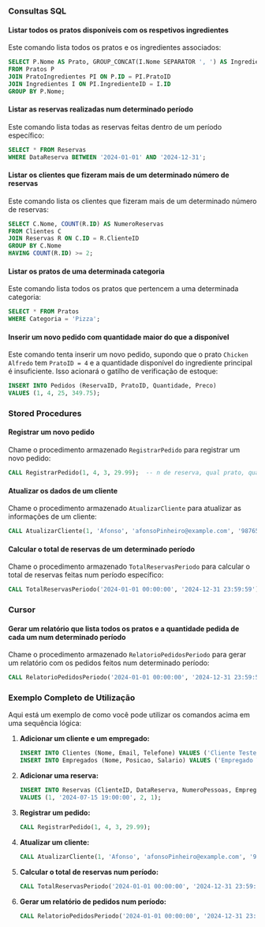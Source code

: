 ### Consultas SQL

#### Listar todos os pratos disponíveis com os respetivos ingredientes

Este comando lista todos os pratos e os ingredientes associados:

```sql
SELECT P.Nome AS Prato, GROUP_CONCAT(I.Nome SEPARATOR ', ') AS Ingredientes
FROM Pratos P
JOIN PratoIngredientes PI ON P.ID = PI.PratoID
JOIN Ingredientes I ON PI.IngredienteID = I.ID
GROUP BY P.Nome;
```

#### Listar as reservas realizadas num determinado período

Este comando lista todas as reservas feitas dentro de um período específico:

```sql
SELECT * FROM Reservas
WHERE DataReserva BETWEEN '2024-01-01' AND '2024-12-31';
```

#### Listar os clientes que fizeram mais de um determinado número de reservas

Este comando lista os clientes que fizeram mais de um determinado número de reservas:

```sql
SELECT C.Nome, COUNT(R.ID) AS NumeroReservas
FROM Clientes C
JOIN Reservas R ON C.ID = R.ClienteID
GROUP BY C.Nome
HAVING COUNT(R.ID) >= 2;
```

#### Listar os pratos de uma determinada categoria

Este comando lista todos os pratos que pertencem a uma determinada categoria:

```sql
SELECT * FROM Pratos
WHERE Categoria = 'Pizza';
```

#### Inserir um novo pedido com quantidade maior do que a disponível

Este comando tenta inserir um novo pedido, supondo que o prato `Chicken Alfredo` tem `PratoID = 4` e a quantidade disponível do ingrediente principal é insuficiente. Isso acionará o gatilho de verificação de estoque:

```sql
INSERT INTO Pedidos (ReservaID, PratoID, Quantidade, Preco)
VALUES (1, 4, 25, 349.75);
```

### Stored Procedures

#### Registrar um novo pedido

Chame o procedimento armazenado `RegistrarPedido` para registrar um novo pedido:

```sql
CALL RegistrarPedido(1, 4, 3, 29.99);  -- n de reserva, qual prato, quantos, preco
```

#### Atualizar os dados de um cliente

Chame o procedimento armazenado `AtualizarCliente` para atualizar as informações de um cliente:

```sql
CALL AtualizarCliente(1, 'Afonso', 'afonsoPinheiro@example.com', '987654321');
```

#### Calcular o total de reservas de um determinado período

Chame o procedimento armazenado `TotalReservasPeriodo` para calcular o total de reservas feitas num período específico:

```sql
CALL TotalReservasPeriodo('2024-01-01 00:00:00', '2024-12-31 23:59:59');
```

### Cursor

#### Gerar um relatório que lista todos os pratos e a quantidade pedida de cada um num determinado período

Chame o procedimento armazenado `RelatorioPedidosPeriodo` para gerar um relatório com os pedidos feitos num determinado período:

```sql
CALL RelatorioPedidosPeriodo('2024-01-01 00:00:00', '2024-12-31 23:59:59');
```

### Exemplo Completo de Utilização

Aqui está um exemplo de como você pode utilizar os comandos acima em uma sequência lógica:

1. **Adicionar um cliente e um empregado:**

    ```sql
    INSERT INTO Clientes (Nome, Email, Telefone) VALUES ('Cliente Teste', 'cliente@teste.com', '123456789');
    INSERT INTO Empregados (Nome, Posicao, Salario) VALUES ('Empregado Teste', 'Garçom', 2000.00);
    ```

2. **Adicionar uma reserva:**

    ```sql
    INSERT INTO Reservas (ClienteID, DataReserva, NumeroPessoas, EmpregadoID)
    VALUES (1, '2024-07-15 19:00:00', 2, 1);
    ```

3. **Registrar um pedido:**

    ```sql
    CALL RegistrarPedido(1, 4, 3, 29.99);
    ```

4. **Atualizar um cliente:**

    ```sql
    CALL AtualizarCliente(1, 'Afonso', 'afonsoPinheiro@example.com', '987654321');
    ```

5. **Calcular o total de reservas num período:**

    ```sql
    CALL TotalReservasPeriodo('2024-01-01 00:00:00', '2024-12-31 23:59:59');
    ```

6. **Gerar um relatório de pedidos num período:**

    ```sql
    CALL RelatorioPedidosPeriodo('2024-01-01 00:00:00', '2024-12-31 23:59:59');
    ```
